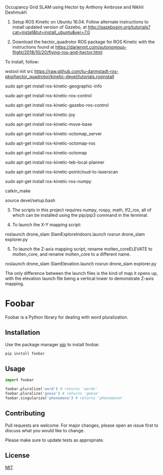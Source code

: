 Occupancy Grid SLAM using Hector 
by Anthony Ambrose and Nikhil Deshmukh

1. Setup ROS Kinetic on Ubuntu 16.04. Follow alternate instructions to install updated version of Gazebo, at http://gazebosim.org/tutorials?cat=install&tut=install_ubuntu&ver=7.0

2. Download the hector_quadrotor ROS package for ROS Kinetic with the instructions found at https://darienmt.com/autonomous-flight/2018/10/20/flying-ros-and-hector.html

To install, follow:

wstool init src https://raw.github.com/tu-darmstadt-ros-pkg/hector_quadrotor/kinetic-devel/tutorials.rosinstall

sudo apt-get install ros-kinetic-geographic-info

sudo apt-get install ros-kinetic-ros-control

sudo apt-get install ros-kinetic-gazebo-ros-control

sudo apt-get install ros-kinetic-joy

sudo apt-get install ros-kinetic-move-base

sudo apt-get install ros-kinetic-octomap_server

sudo apt-get install ros-kinetic-octomap-ros

sudo apt-get install ros-kinetic-octomap

sudo apt-get install ros-kinetic-teb-local-planner

sudo apt-get install ros-kinetic-pointcloud-to-laserscan

sudo apt-get install ros-kinetic-ros-numpy

catkin_make

source devel/setup.bash

3. The scripts in this project requires numpy, rospy, math, tf2_ros, all of which can be installed using the pip/pip3 command in the terminal. 



4. To launch the X-Y mapping script:

roslaunch drone_slam SlamExploreIndoors.launch
rosrun drone_slam explorer.py



5. To launch the Z-axis mapping script, rename molten_coreELEVATE to molten_core, and rename molten_core to a different name.

roslaunch drone_slam SlamElevation.launch
rosrun drone_slam explorer.py

The only difference between the launch files is the kind of map it opens up, with the elevation launch file being a vertical tower to demonstrate Z-axis mapping.


# Foobar

Foobar is a Python library for dealing with word pluralization.

## Installation

Use the package manager [pip](https://pip.pypa.io/en/stable/) to install foobar.

```bash
pip install foobar
```

## Usage

```python
import foobar

foobar.pluralize('word') # returns 'words'
foobar.pluralize('goose') # returns 'geese'
foobar.singularize('phenomena') # returns 'phenomenon'
```

## Contributing
Pull requests are welcome. For major changes, please open an issue first to discuss what you would like to change.

Please make sure to update tests as appropriate.

## License
[MIT](https://choosealicense.com/licenses/mit/)
